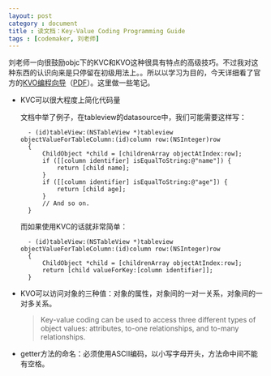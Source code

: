 ```yaml
---
layout: post
category : document
title : 读文档：Key-Value Coding Programming Guide
tags : [codemaker, 刘老师]
---
```


刘老师一向很鼓励objc下的KVC和KVO这种很具有特点的高级技巧。不过我对这种东西的认识向来是只停留在初级用法上。。所以以学习为目的，今天详细看了官方的[KVO编程向导](http://developer.apple.com/library/mac/#documentation/Cocoa/Conceptual/KeyValueCoding/Articles/KeyValueCoding.html)（[PDF](http://developer.apple.com/library/mac/documentation/Cocoa/Conceptual/KeyValueCoding/KeyValueCoding.pdf)）。这里做一些笔记。


* KVC可以很大程度上简化代码量

	文档中举了例子，在tableview的datasource中，我们可能需要这样写：

		- (id)tableView:(NSTableView *)tableview objectValueForTableColumn:(id)column row:(NSInteger)row
		{
			ChildObject *child = [childrenArray objectAtIndex:row];
			if ([[column identifier] isEqualToString:@"name"]) {
				return [child name];
			}
			if ([[column identifier] isEqualToString:@"age"]) {
				return [child age];
			}
			// And so on.
		}

	而如果使用KVC的话就非常简单：

		- (id)tableView:(NSTableView *)tableview objectValueForTableColumn:(id)column row:(NSInteger)row
		{
			ChildObject *child = [childrenArray objectAtIndex:row];
			return [child valueForKey:[column identifier]];
		}

* KVO可以访问对象的三种值：对象的属性，对象间的一对一关系，对象间的一对多关系。
	>Key-value coding can be used to access three different types of object values: attributes, to-one relationships,and to-many relationships. 


* getter方法的命名：必须使用ASCII编码，以小写字母开头，方法命中间不能有空格。      